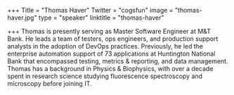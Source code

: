 +++
Title = "Thomas Haver"
Twitter = "cogsfun"
image = "thomas-haver.jpg"
type = "speaker"
linktitle = "thomas-haver"

+++
Thomas is presently serving as Master Software Engineer at M&T Bank. He leads a team of testers, ops engineers, and production support analysts in the adoption of DevOps practices. Previously, he led the enterprise automation support of 73 applications at Huntington National Bank that encompassed testing, metrics & reporting, and data management. Thomas has a background in Physics & Biophysics, with over a decade spent in research science studying fluorescence spectroscopy and microscopy before joining IT.
